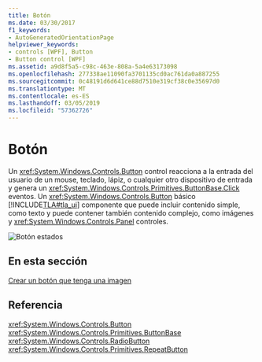 ```yaml
---
title: Botón
ms.date: 03/30/2017
f1_keywords:
- AutoGeneratedOrientationPage
helpviewer_keywords:
- controls [WPF], Button
- Button control [WPF]
ms.assetid: a9d8f5a5-c98c-463e-808a-5a4e63173098
ms.openlocfilehash: 277338ae11090fa3701135cd0ac761da0a887255
ms.sourcegitcommit: 0c48191d6d641ce88d7510e319cf38c0e35697d0
ms.translationtype: MT
ms.contentlocale: es-ES
ms.lasthandoff: 03/05/2019
ms.locfileid: "57362726"
---
```

# <a name="button"></a>Botón
Un <xref:System.Windows.Controls.Button> control reacciona a la entrada del usuario de un mouse, teclado, lápiz, o cualquier otro dispositivo de entrada y genera un <xref:System.Windows.Controls.Primitives.ButtonBase.Click> eventos. Un <xref:System.Windows.Controls.Button> básico [!INCLUDE[TLA#tla_ui](../../../../includes/tlasharptla-ui-md.md)] componente que puede incluir contenido simple, como texto y puede contener también contenido complejo, como imágenes y <xref:System.Windows.Controls.Panel> controles.  
  
 ![Botón estados](./media/ss-ctl-buttons.bmp "SS_CTL_buttons")  
  
## <a name="in-this-section"></a>En esta sección  
 [Crear un botón que tenga una imagen](how-to-create-a-button-that-has-an-image.md)  
  
## <a name="reference"></a>Referencia  
 <xref:System.Windows.Controls.Button>  
 <xref:System.Windows.Controls.Primitives.ButtonBase>  
 <xref:System.Windows.Controls.RadioButton>  
 <xref:System.Windows.Controls.Primitives.RepeatButton>
